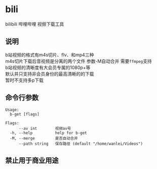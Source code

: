 # bili
bilibili 哔哩哔哩 视频下载工具

## 说明
b站视频的格式有m4s切片、flv、和mp4三种<br>
m4s切片下载后音视频是分离的两个文件 参数-M自动合并 需要`ffmpeg`支持<br>
b站视频的清晰度有大会员专属的1080p+等<br>
默认并只支持非会员身份的最高清晰的的下载<br>
暂时不支持多p下载

## 命令行参数
```
Usage:
  b-get [flags]

Flags:
      --av int        视频av号
  -h, --help          help for b-get
  -M, --merge         是否自动合并
      --path string   保存路径 (default "/home/wanlei/Videos")
```

## 禁止用于商业用途
